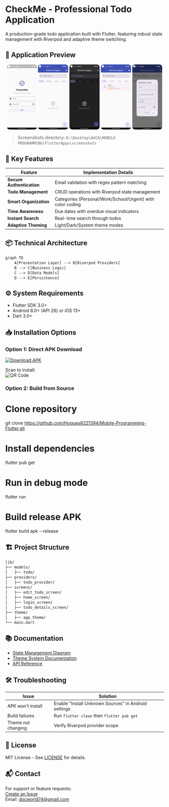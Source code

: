 # CheckMe - Professional Todo Application

A production-grade todo application built with Flutter, featuring robust state management with Riverpod and adaptive theme switching.

## 📱 Application Preview

<div align="center">
  <img src="screenshots/login_screen.png" width="19%" alt="Login Screen"/>
  <img src="screenshots/home.png" width="19%" alt="Home Screen"/> 
  <img src="screenshots/dark_mode.png" width="19%" alt="Dark Mode"/>
  <img src="screenshots/todo_details.png" width="19%" alt="Details Screen"/>
  <img src="screenshots/add_todo.png" width="19%" alt="Add Todo"/>
</div>

> Screenshots directory: `D:\Desktop\AUCA\MOBILE PROGRAMMING\FlutterApps\screenshots`

## 🚀 Key Features

| Feature                | Implementation Details |
|------------------------|-----------------------|
| **Secure Authentication** | Email validation with regex pattern matching |
| **Todo Management**    | CRUD operations with Riverpod state management |
| **Smart Organization** | Categories (Personal/Work/School/Urgent) with color coding |
| **Time Awareness**     | Due dates with overdue visual indicators |
| **Instant Search**     | Real-time search through todos |
| **Adaptive Theming**   | Light/Dark/System theme modes |

## 📦 Technical Architecture

```mermaid
graph TD
    A[Presentation Layer] --> B[Riverpod Providers]
    B --> C[Business Logic]
    C --> D[Data Models]
    D --> E[Persistence]
```

## ⚙️ System Requirements

- Flutter SDK 3.0+
- Android 8.0+ (API 26) or iOS 13+
- Dart 3.0+

## 📥 Installation Options

### Option 1: Direct APK Download
[![Download APK](https://img.shields.io/badge/Download_APK-v1.0.0-blue?style=for-the-badge&logo=android)](https://github.com/Hugues6221394/Mobile-Programming-Flutter/releases/download/v1.0.0/CheckMe-Todo.apk)

Scan to install:  
![QR Code](https://api.qrserver.com/v1/create-qr-code/?size=200x200&data=https://github.com/Hugues6221394/Mobile-Programming-Flutter/releases/download/v1.0.0/CheckMe-Todo.apk)

### Option 2: Build from Source
# Clone repository
git clone https://github.com/Hugues6221394/Mobile-Programming-Flutter.git

# Install dependencies
flutter pub get

# Run in debug mode
flutter run

# Build release APK
flutter build apk --release


## 🏗 Project Structure

```
lib/
├── models/
│   ├── todo/ 
├── providers/
│   ├── todo_provider/          
├── screens/
│   ├── edit_todo_screen/
│   ├── home_screen/
│   ├── login_screen/
│   ├── todo_details_screen/
├── theme/
│   ├── app_theme/     
└── main.dart          
```

## 📚 Documentation

- [State Management Diagram](screenshots/state_management.png)
- [Theme System Documentation](screenshots/theme_system.png)
- [API Reference](#) <!-- Add link if applicable -->

## 🛠 Troubleshooting

| Issue | Solution |
|-------|----------|
| APK won't install | Enable "Install Unknown Sources" in Android settings |
| Build failures | Run `flutter clean` then `flutter pub get` |
| Theme not changing | Verify Riverpod provider scope |

## 📜 License

MIT License - See [LICENSE](LICENSE) for details.

## 📬 Contact

For support or feature requests:  
[Create an Issue](https://github.com/Hugues6221394/Mobile-Programming-Flutter/issues)  
Email: [docworld74@gmail.com](mailto:docwrold74@gmail.com)
